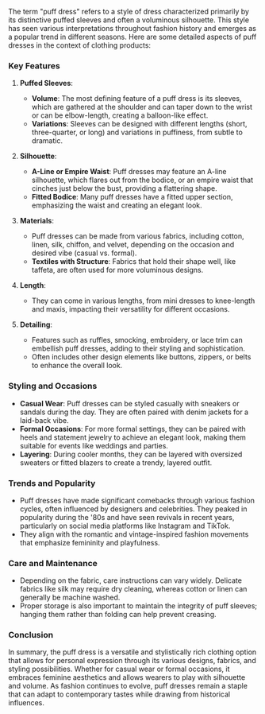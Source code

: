 The term "puff dress" refers to a style of dress characterized primarily by its distinctive puffed sleeves and often a voluminous silhouette. This style has seen various interpretations throughout fashion history and emerges as a popular trend in different seasons. Here are some detailed aspects of puff dresses in the context of clothing products:

### Key Features

1. **Puffed Sleeves**:  
   - **Volume**: The most defining feature of a puff dress is its sleeves, which are gathered at the shoulder and can taper down to the wrist or can be elbow-length, creating a balloon-like effect.
   - **Variations**: Sleeves can be designed with different lengths (short, three-quarter, or long) and variations in puffiness, from subtle to dramatic.

2. **Silhouette**:  
   - **A-Line or Empire Waist**: Puff dresses may feature an A-line silhouette, which flares out from the bodice, or an empire waist that cinches just below the bust, providing a flattering shape.
   - **Fitted Bodice**: Many puff dresses have a fitted upper section, emphasizing the waist and creating an elegant look.

3. **Materials**:  
   - Puff dresses can be made from various fabrics, including cotton, linen, silk, chiffon, and velvet, depending on the occasion and desired vibe (casual vs. formal).
   - **Textiles with Structure**: Fabrics that hold their shape well, like taffeta, are often used for more voluminous designs.

4. **Length**:  
   - They can come in various lengths, from mini dresses to knee-length and maxis, impacting their versatility for different occasions.

5. **Detailing**:
   - Features such as ruffles, smocking, embroidery, or lace trim can embellish puff dresses, adding to their styling and sophistication.
   - Often includes other design elements like buttons, zippers, or belts to enhance the overall look.

### Styling and Occasions

- **Casual Wear**: Puff dresses can be styled casually with sneakers or sandals during the day. They are often paired with denim jackets for a laid-back vibe.
- **Formal Occasions**: For more formal settings, they can be paired with heels and statement jewelry to achieve an elegant look, making them suitable for events like weddings and parties.
- **Layering**: During cooler months, they can be layered with oversized sweaters or fitted blazers to create a trendy, layered outfit.

### Trends and Popularity

- Puff dresses have made significant comebacks through various fashion cycles, often influenced by designers and celebrities. They peaked in popularity during the '80s and have seen revivals in recent years, particularly on social media platforms like Instagram and TikTok.
- They align with the romantic and vintage-inspired fashion movements that emphasize femininity and playfulness.

### Care and Maintenance

- Depending on the fabric, care instructions can vary widely. Delicate fabrics like silk may require dry cleaning, whereas cotton or linen can generally be machine washed.
- Proper storage is also important to maintain the integrity of puff sleeves; hanging them rather than folding can help prevent creasing.

### Conclusion

In summary, the puff dress is a versatile and stylistically rich clothing option that allows for personal expression through its various designs, fabrics, and styling possibilities. Whether for casual wear or formal occasions, it embraces feminine aesthetics and allows wearers to play with silhouette and volume. As fashion continues to evolve, puff dresses remain a staple that can adapt to contemporary tastes while drawing from historical influences.